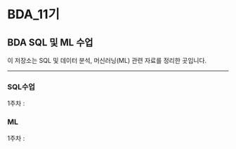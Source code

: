 # BDA_11기
## BDA SQL 및 ML 수업
이 저장소는 SQL 및 데이터 분석, 머신러닝(ML) 관련 자료를 정리한 곳입니다.

---

### SQL수업
1주차 : 

### ML
1주차 : 
